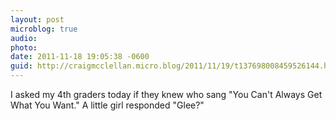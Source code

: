 ```yaml
---
layout: post
microblog: true
audio: 
photo: 
date: 2011-11-18 19:05:38 -0600
guid: http://craigmcclellan.micro.blog/2011/11/19/t137698008459526144.html
---
```

I asked my 4th graders today if they knew who sang "You Can't Always Get What You Want." A little girl responded "Glee?"
